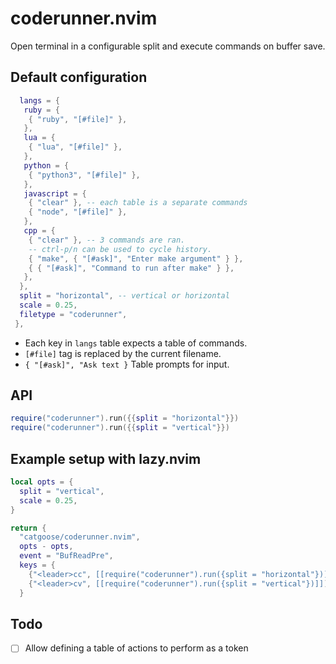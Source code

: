 # coderunner.nvim

Open terminal in a configurable split and execute commands on buffer save.

## Default configuration

```lua
  langs = {
   ruby = {
    { "ruby", "[#file]" },
   },
   lua = {
    { "lua", "[#file]" },
   },
   python = {
    { "python3", "[#file]" },
   },
   javascript = {
    { "clear" }, -- each table is a separate commands
    { "node", "[#file]" },
   },
   cpp = {
    { "clear" }, -- 3 commands are ran.
    -- ctrl-p/n can be used to cycle history.
    { "make", { "[#ask]", "Enter make argument" } },
    { { "[#ask]", "Command to run after make" } },
   },
  },
  split = "horizontal", -- vertical or horizontal
  scale = 0.25,
  filetype = "coderunner",
 },
```

- Each key in `langs` table expects a table of commands.
- `[#file]` tag is replaced by the current filename.
- `{ "[#ask]", "Ask text }` Table prompts for input.

## API

```lua
require("coderunner").run({{split = "horizontal"}})
require("coderunner").run({{split = "vertical"}})
```

## Example setup with lazy.nvim

```lua
local opts = {
  split = "vertical",
  scale = 0.25,
}

return {
  "catgoose/coderunner.nvim",
  opts - opts,
  event = "BufReadPre",
  keys = {
    {"<leader>cc", [[require("coderunner").run({split = "horizontal"})]]),
    {"<leader>cv", [[require("coderunner").run({split = "vertical"})]])},
  }
```

## Todo

- [ ] Allow defining a table of actions to perform as a token
